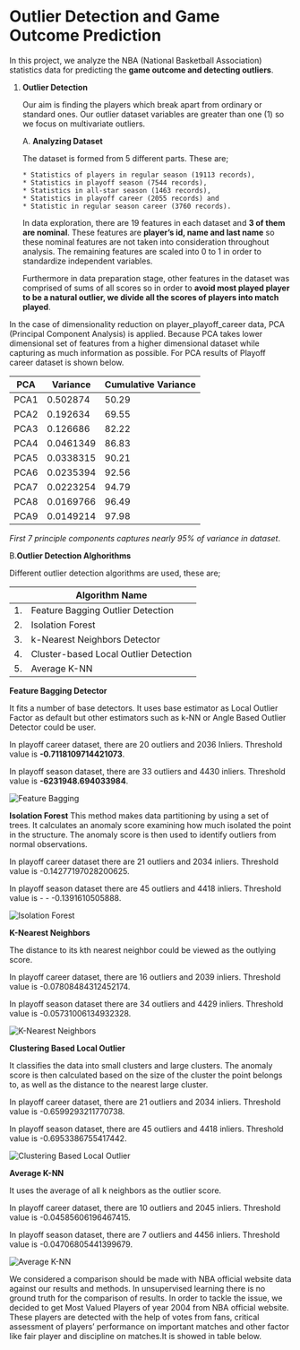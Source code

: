 # Outlier Detection and Game Outcome Prediction
 In this project, we analyze the NBA (National Basketball Association) statistics data for predicting the **game outcome and detecting outliers**.
 1. **Outlier Detection**
 
    Our aim is finding the players which break apart from ordinary or standard ones. Our outlier dataset variables are greater than one (1) so we focus on multivariate outliers.
    
    A. **Analyzing Dataset**
    
    The dataset is formed from 5 different parts. These are;
    
        * Statistics of players in regular season (19113 records), 
        * Statistics in playoff season (7544 records), 
        * Statistics in all-star season (1463 records), 
        * Statistics in playoff career (2055 records) and 
        * Statistic in regular season career (3760 records).
        
    In data exploration, there are 19 features in each dataset and **3 of them are nominal**. These features are **player’s id, name and last name** so these nominal features are not taken into consideration throughout analysis. The remaining features are scaled into 0 to 1 in order to standardize independent variables. 
    
     Furthermore in data preparation stage, other features in the dataset was comprised of sums of all scores so in order to **avoid  most  played player to be a natural outlier, we divide all the scores of players into match played**.
 
In the case of dimensionality reduction on player_playoff_career data, PCA (Principal Component Analysis) is applied. Because PCA takes lower dimensional set of features from a higher dimensional dataset while capturing as much information as possible. For PCA results of Playoff career dataset is shown below.




| __PCA__ | __Variance__ | __Cumulative Variance__ |
|-------------|------------|------------|
| PCA1        | 0.502874     | 50.29    |
| PCA2         | 0.192634  | 69.55      |
| PCA3    | 0.126686 | 82.22 |
| PCA4        | 0.0461349  | 86.83     |
| PCA5    | 0.0338315 | 90.21|
| PCA6         | 0.0235394  | 92.56 |
| PCA7    | 0.0223254 | 94.79 |
| PCA8         | 0.0169766 | 96.49     |
| PCA9    | 0.0149214| 97.98 |


*First 7 principle components captures nearly 95% of variance in dataset*.

  B.**Outlier Detection Alghorithms**
  
  Different outlier detection algorithms are used, these are;
 
  |  |Algorithm  Name |
------------ | -------------
 | 1. | Feature Bagging Outlier Detection|
 | 2. | Isolation Forest|
 | 3. | k-Nearest Neighbors Detector|
 | 4. | Cluster-based Local Outlier Detection|
 | 5. | Average K-NN |
 
 
   **Feature Bagging Detector**
      
   It fits a number of base detectors. It uses base estimator as Local Outlier Factor as default but other estimators such as k-NN or Angle Based Outlier Detector could be user.
   
   In playoff career dataset, there are 20 outliers and 2036 Inliers. Threshold value is **-0.7118109714421073**.
   
   In playoff season dataset, there are 33 outliers and 4430 inliers. Threshold value is **-6231948.694033984**.
   
   ![Feature Bagging](https://github.com/aykseldi/Outlier_Detection/blob/master/ML_Project/2.png)
   
   **Isolation Forest**
   This method makes data partitioning by using a set of trees. It calculates an anomaly score examining how much isolated the point in the structure. The anomaly score is then used to identify outliers from normal observations. 
   
   In playoff career dataset there are 21 outliers and 2034 inliers. Threshold value is -0.14277197028200625.
   
   In playoff season  dataset there are 45 outliers and 4418 inliers. Threshold value is - - -0.1391610505888.
   
   ![Isolation Forest](https://github.com/aykseldi/Outlier_Detection/blob/master/isforest.png)

   **K-Nearest Neighbors**
   
   The distance to its kth nearest neighbor could be viewed as the outlying score.
   
   In playoff career dataset, there are 16 outliers and 2039 inliers. Threshold value is -0.07808484312452174.
   
   In playoff season dataset there are 34 outliers and 4429 inliers. Threshold value is -0.05731006134932328.

   ![K-Nearest Neighbors](https://github.com/aykseldi/Outlier_Detection/blob/master/ML_Project/%C3%87al%C4%B1%C5%9Fma/KNN/1.png)
   
   **Clustering Based Local Outlier**
   
   It classifies the data into small clusters and large clusters. The anomaly score is then calculated based on the size of the cluster the point belongs to, as well as the distance to the nearest large cluster. 
   
   In playoff career dataset, there are 21 outliers and 2034 inliers. Threshold value is -0.6599293211770738.
   
   In playoff season dataset, there are 45 outliers and 4418 inliers. Threshold value is -0.6953386755417442.

   ![Clustering Based Local Outlier](https://github.com/aykseldi/Outlier_Detection/blob/master/ML_Project/1.png)
   
   **Average K-NN**
   
   It uses the average of all k neighbors as the outlier score.
   
   In playoff career dataset, there are 10 outliers and 2045 inliers. Threshold value is -0.04585606196467415.
   
   In playoff season dataset, there are 7 outliers and 4456 inliers. Threshold value is -0.04706805441399679.
   
   ![Average K-NN](https://github.com/aykseldi/Outlier_Detection/blob/master/ML_Project/avg_knn.png)
   
   We considered a comparison should be made with NBA official website data against our results and methods. In unsupervised learning there is no ground truth for the comparison of results. In order to tackle the issue, we decided to get Most Valued Players of year 2004 from NBA official website. These players are detected with the help of votes from fans, critical assessment of players’ performance on important matches and other factor like fair player and discipline on matches.It is showed in table below. 
